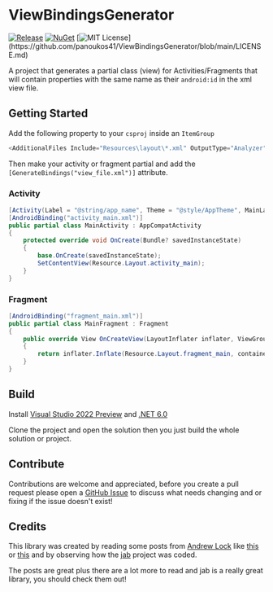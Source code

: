 # ViewBindingsGenerator

[![Release](https://github.com/panoukos41/ViewBindingsGenerator/actions/workflows/release.yaml/badge.svg)](https://github.com/panoukos41/ViewBindingsGenerator/actions/workflows/release.yaml)
[![NuGet](https://buildstats.info/nuget/P41.ViewBindingsGenerator?includePreReleases=true)](https://www.nuget.org/packages/P41.ViewBindingsGenerator)
[![MIT License](https://img.shields.io/apm/l/atomic-design-ui.svg?)](https://github.com/panoukos41/ViewBindingsGenerator/blob/main/LICENSE.md)

A project that generates a partial class (view) for Activities/Fragments that will contain properties with the same name as their `android:id` in the xml view file.

## Getting Started

Add the following property to your `csproj` inside an `ItemGroup`
```csharp
<AdditionalFiles Include="Resources\layout\*.xml" OutputType="Analyzer" />
```

Then make your activity or fragment partial and add the `[GenerateBindings("view_file.xml")]` attribute.

### Activity

```csharp
[Activity(Label = "@string/app_name", Theme = "@style/AppTheme", MainLauncher = true)]
[AndroidBinding("activity_main.xml")]
public partial class MainActivity : AppCompatActivity
{
    protected override void OnCreate(Bundle? savedInstanceState)
    {
        base.OnCreate(savedInstanceState);
        SetContentView(Resource.Layout.activity_main);
    }
}
```

### Fragment

```csharp
[AndroidBinding("fragment_main.xml")]
public partial class MainFragment : Fragment
{
    public override View OnCreateView(LayoutInflater inflater, ViewGroup container, Bundle savedInstanceState)
    {
        return inflater.Inflate(Resource.Layout.fragment_main, container, false)!;
    }
}
```

## Build

Install [Visual Studio 2022 Preview](https://visualstudio.microsoft.com/vs/preview) and [.NET 6.0](https://dotnet.microsoft.com/download/dotnet/6.0)

Clone the project and open the solution then you just build the whole solution or project.

## Contribute

Contributions are welcome and appreciated, before you create a pull request please open a [GitHub Issue](https://github.com/panoukos41/ViewBindingsGenerator/issues/new) to discuss what needs changing and or fixing if the issue doesn't exist!

## Credits

This library was created by reading some posts from [Andrew Lock](https://github.com/andrewlock) like [this](https://andrewlock.net/series/creating-a-source-generator/) or [this](https://andrewlock.net/creating-a-source-generator-part-1-creating-an-incremental-source-generator/) and by observing how the [jab](https://github.com/pakrym/jab) project was coded.

The posts are great plus there are a lot more to read and jab is a really great library, you should check them out!